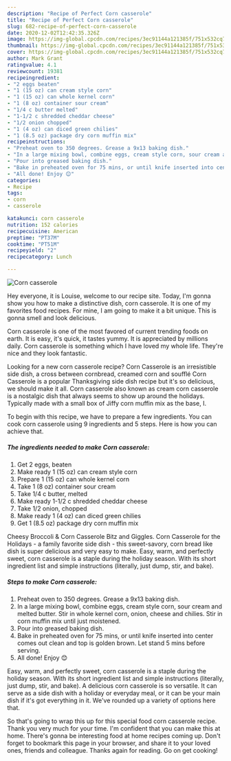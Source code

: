 ```yaml
---
description: "Recipe of Perfect Corn casserole"
title: "Recipe of Perfect Corn casserole"
slug: 682-recipe-of-perfect-corn-casserole
date: 2020-12-02T12:42:35.326Z
image: https://img-global.cpcdn.com/recipes/3ec91144a121385f/751x532cq70/corn-casserole-recipe-main-photo.jpg
thumbnail: https://img-global.cpcdn.com/recipes/3ec91144a121385f/751x532cq70/corn-casserole-recipe-main-photo.jpg
cover: https://img-global.cpcdn.com/recipes/3ec91144a121385f/751x532cq70/corn-casserole-recipe-main-photo.jpg
author: Mark Grant
ratingvalue: 4.1
reviewcount: 19381
recipeingredient:
- "2 eggs beaten"
- "1 (15 oz) can cream style corn"
- "1 (15 oz) can whole kernel corn"
- "1 (8 oz) container sour cream"
- "1/4 c butter melted"
- "1-1/2 c shredded cheddar cheese"
- "1/2 onion chopped"
- "1 (4 oz) can diced green chilies"
- "1 (8.5 oz) package dry corn muffin mix"
recipeinstructions:
- "Preheat oven to 350 degrees. Grease a 9x13 baking dish."
- "In a large mixing bowl, combine eggs, cream style corn, sour cream and melted butter. Stir in whole kernel corn, onion, cheese and chilies. Stir in corn muffin mix until just moistened."
- "Pour into greased baking dish."
- "Bake in preheated oven for 75 mins, or until knife inserted into center comes out clean and top is golden brown. Let stand 5 mins before serving."
- "All done! Enjoy 😊"
categories:
- Recipe
tags:
- corn
- casserole

katakunci: corn casserole 
nutrition: 152 calories
recipecuisine: American
preptime: "PT37M"
cooktime: "PT51M"
recipeyield: "2"
recipecategory: Lunch

---
```



![Corn casserole](https://img-global.cpcdn.com/recipes/3ec91144a121385f/751x532cq70/corn-casserole-recipe-main-photo.jpg)

Hey everyone, it is Louise, welcome to our recipe site. Today, I'm gonna show you how to make a distinctive dish, corn casserole. It is one of my favorites food recipes. For mine, I am going to make it a bit unique. This is gonna smell and look delicious.

Corn casserole is one of the most favored of current trending foods on earth. It is easy, it's quick, it tastes yummy. It is appreciated by millions daily. Corn casserole is something which I have loved my whole life. They're nice and they look fantastic.

Looking for a new corn casserole recipe? Corn Casserole is an irresistible side dish, a cross between cornbread, creamed corn and soufflé Corn Casserole is a popular Thanksgiving side dish recipe but it&#39;s so delicious, we should make it all. Corn casserole also known as cream corn casserole is a nostalgic dish that always seems to show up around the holidays. Typically made with a small box of Jiffy corn muffin mix as the base, I.


To begin with this recipe, we have to prepare a few ingredients. You can cook corn casserole using 9 ingredients and 5 steps. Here is how you can achieve that.

<!--inarticleads1-->

##### The ingredients needed to make Corn casserole:

1. Get 2 eggs, beaten
1. Make ready 1 (15 oz) can cream style corn
1. Prepare 1 (15 oz) can whole kernel corn
1. Take 1 (8 oz) container sour cream
1. Take 1/4 c butter, melted
1. Make ready 1-1/2 c shredded cheddar cheese
1. Take 1/2 onion, chopped
1. Make ready 1 (4 oz) can diced green chilies
1. Get 1 (8.5 oz) package dry corn muffin mix


Cheesy Broccoli &amp; Corn Casserole Bitz and Giggles. Corn Casserole for the Holidays - a family favorite side dish - this sweet-savory, corn bread like dish is super delicious and very easy to make. Easy, warm, and perfectly sweet, corn casserole is a staple during the holiday season. With its short ingredient list and simple instructions (literally, just dump, stir, and bake). 

<!--inarticleads2-->

##### Steps to make Corn casserole:

1. Preheat oven to 350 degrees. Grease a 9x13 baking dish.
1. In a large mixing bowl, combine eggs, cream style corn, sour cream and melted butter. Stir in whole kernel corn, onion, cheese and chilies. Stir in corn muffin mix until just moistened.
1. Pour into greased baking dish.
1. Bake in preheated oven for 75 mins, or until knife inserted into center comes out clean and top is golden brown. Let stand 5 mins before serving.
1. All done! Enjoy 😊


Easy, warm, and perfectly sweet, corn casserole is a staple during the holiday season. With its short ingredient list and simple instructions (literally, just dump, stir, and bake). A delicious corn casserole is so versatile. It can serve as a side dish with a holiday or everyday meal, or it can be your main dish if it&#39;s got everything in it. We&#39;ve rounded up a variety of options here that. 

So that's going to wrap this up for this special food corn casserole recipe. Thank you very much for your time. I'm confident that you can make this at home. There's gonna be interesting food at home recipes coming up. Don't forget to bookmark this page in your browser, and share it to your loved ones, friends and colleague. Thanks again for reading. Go on get cooking!
